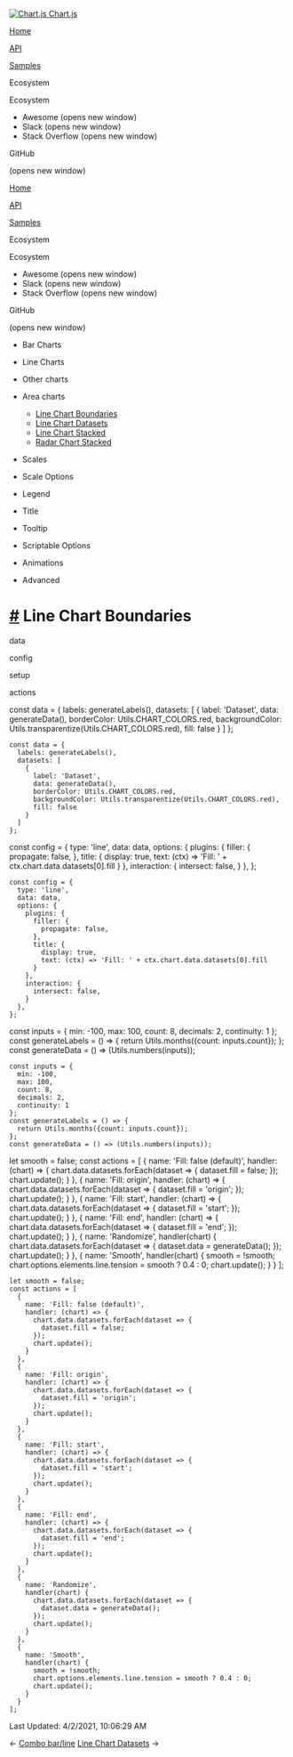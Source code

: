 <a href="/docs/3.0.0/" class="home-link router-link-active"><img src="/docs/3.0.0/favicon.ico" alt="Chart.js" class="logo" /> <span class="site-name can-hide">Chart.js</span></a>

<a href="/docs/3.0.0/" class="nav-link">Home</a>

<a href="/docs/3.0.0/api/" class="nav-link">API</a>

<a href="/docs/3.0.0/samples/" class="nav-link router-link-active">Samples</a>

<span class="title">Ecosystem</span> <span class="arrow down"></span>

<span class="title">Ecosystem</span> <span class="arrow right"></span>

-   Awesome
    <span class="sr-only">(opens new window)</span>
-   Slack
    <span class="sr-only">(opens new window)</span>
-   Stack Overflow
    <span class="sr-only">(opens new window)</span>

GitHub

<span class="sr-only">(opens new window)</span>

<a href="/docs/3.0.0/" class="nav-link">Home</a>

<a href="/docs/3.0.0/api/" class="nav-link">API</a>

<a href="/docs/3.0.0/samples/" class="nav-link router-link-active">Samples</a>

<span class="title">Ecosystem</span> <span class="arrow down"></span>

<span class="title">Ecosystem</span> <span class="arrow right"></span>

-   Awesome
    <span class="sr-only">(opens new window)</span>
-   Slack
    <span class="sr-only">(opens new window)</span>
-   Stack Overflow
    <span class="sr-only">(opens new window)</span>

GitHub

<span class="sr-only">(opens new window)</span>

-   Bar Charts <span class="arrow right"></span>

-   Line Charts <span class="arrow right"></span>

-   Other charts <span class="arrow right"></span>

-   Area charts <span class="arrow down"></span>

    -   <a href="/docs/3.0.0/samples/area/line-boundaries.html" class="active sidebar-link">Line Chart Boundaries</a>
    -   <a href="/docs/3.0.0/samples/area/line-datasets.html" class="sidebar-link">Line Chart Datasets</a>
    -   <a href="/docs/3.0.0/samples/area/line-stacked.html" class="sidebar-link">Line Chart Stacked</a>
    -   <a href="/docs/3.0.0/samples/area/radar.html" class="sidebar-link">Radar Chart Stacked</a>

-   Scales <span class="arrow right"></span>

-   Scale Options <span class="arrow right"></span>

-   Legend <span class="arrow right"></span>

-   Title <span class="arrow right"></span>

-   Tooltip <span class="arrow right"></span>

-   Scriptable Options <span class="arrow right"></span>

-   Animations <span class="arrow right"></span>

-   Advanced <span class="arrow right"></span>

<a href="#line-chart-boundaries" class="header-anchor">#</a> Line Chart Boundaries
==================================================================================

data

config

setup

actions

<a href="https://github.com/chartjs/Chart.js/blob/master/docs/samples/area/line-boundaries.md" class="code-editor-tool fab fa-github fa-lg" title="View on GitHub"></a>

const data = { labels: generateLabels(), datasets: \[ { label: 'Dataset', data: generateData(), borderColor: Utils.CHART\_COLORS.red, backgroundColor: Utils.transparentize(Utils.CHART\_COLORS.red), fill: false } \] };

    const data = {
      labels: generateLabels(),
      datasets: [
        {
          label: 'Dataset',
          data: generateData(),
          borderColor: Utils.CHART_COLORS.red,
          backgroundColor: Utils.transparentize(Utils.CHART_COLORS.red),
          fill: false
        }
      ]
    };

const config = { type: 'line', data: data, options: { plugins: { filler: { propagate: false, }, title: { display: true, text: (ctx) =&gt; 'Fill: ' + ctx.chart.data.datasets\[0\].fill } }, interaction: { intersect: false, } }, };

    const config = {
      type: 'line',
      data: data,
      options: {
        plugins: {
          filler: {
            propagate: false,
          },
          title: {
            display: true,
            text: (ctx) => 'Fill: ' + ctx.chart.data.datasets[0].fill
          }
        },
        interaction: {
          intersect: false,
        }
      },
    };

const inputs = { min: -100, max: 100, count: 8, decimals: 2, continuity: 1 }; const generateLabels = () =&gt; { return Utils.months({count: inputs.count}); }; const generateData = () =&gt; (Utils.numbers(inputs));

    const inputs = {
      min: -100,
      max: 100,
      count: 8,
      decimals: 2,
      continuity: 1
    };
    const generateLabels = () => {
      return Utils.months({count: inputs.count});
    };
    const generateData = () => (Utils.numbers(inputs));

let smooth = false; const actions = \[ { name: 'Fill: false (default)', handler: (chart) =&gt; { chart.data.datasets.forEach(dataset =&gt; { dataset.fill = false; }); chart.update(); } }, { name: 'Fill: origin', handler: (chart) =&gt; { chart.data.datasets.forEach(dataset =&gt; { dataset.fill = 'origin'; }); chart.update(); } }, { name: 'Fill: start', handler: (chart) =&gt; { chart.data.datasets.forEach(dataset =&gt; { dataset.fill = 'start'; }); chart.update(); } }, { name: 'Fill: end', handler: (chart) =&gt; { chart.data.datasets.forEach(dataset =&gt; { dataset.fill = 'end'; }); chart.update(); } }, { name: 'Randomize', handler(chart) { chart.data.datasets.forEach(dataset =&gt; { dataset.data = generateData(); }); chart.update(); } }, { name: 'Smooth', handler(chart) { smooth = !smooth; chart.options.elements.line.tension = smooth ? 0.4 : 0; chart.update(); } } \];

    let smooth = false;
    const actions = [
      {
        name: 'Fill: false (default)',
        handler: (chart) => {
          chart.data.datasets.forEach(dataset => {
            dataset.fill = false;
          });
          chart.update();
        }
      },
      {
        name: 'Fill: origin',
        handler: (chart) => {
          chart.data.datasets.forEach(dataset => {
            dataset.fill = 'origin';
          });
          chart.update();
        }
      },
      {
        name: 'Fill: start',
        handler: (chart) => {
          chart.data.datasets.forEach(dataset => {
            dataset.fill = 'start';
          });
          chart.update();
        }
      },
      {
        name: 'Fill: end',
        handler: (chart) => {
          chart.data.datasets.forEach(dataset => {
            dataset.fill = 'end';
          });
          chart.update();
        }
      },
      {
        name: 'Randomize',
        handler(chart) {
          chart.data.datasets.forEach(dataset => {
            dataset.data = generateData();
          });
          chart.update();
        }
      },
      {
        name: 'Smooth',
        handler(chart) {
          smooth = !smooth;
          chart.options.elements.line.tension = smooth ? 0.4 : 0;
          chart.update();
        }
      }
    ];

<span class="prefix">Last Updated:</span> <span class="time">4/2/2021, 10:06:29 AM</span>

<span class="prev"> ← <a href="/docs/3.0.0/samples/other-charts/combo-bar-line.html" class="prev">Combo bar/line</a> </span> <span class="next"> [Line Chart Datasets](/docs/3.0.0/samples/area/line-datasets.html) → </span>
